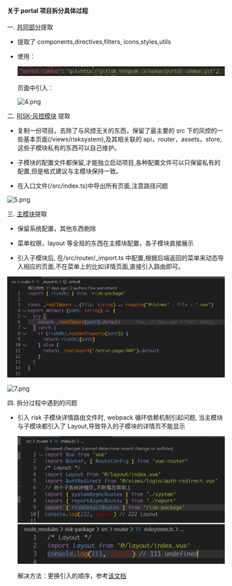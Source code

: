#### 关于 portal 项目拆分具体过程

一. [共同部分](http://gitlab.tengsaw.cn/xuman/portal-common)提取

- 提取了 components,directives,filters, icons,styles,utils
- 使用：

  ![3.png](https://github.com/ghostInHeart/work/blob/master/images/portal-separate/3.png)

  页面中引入：

  ![4.png](https://github.com/ghostInHeart/work/blob/master/images/portal-separate/4.png)

二. [RISK-风控模块](http://gitlab.tengsaw.cn/xuman/risk-package) 提取

- 复制一份项目，去除了与风控无关的东西，保留了最主要的 src 下的风控的一些基本页面(/views/risksystem),及其相关联的 api，router，assets，store,这些子模块私有的东西可以自己维护。

- 子模块的配置文件都保留,才能独立启动项目,各种配置文件可以只保留私有的配置,但是格式建议与主模块保持一致。

- 在入口文件(/src/index.ts)中导出所有页面,注意路径问题

![5.png](https://github.com/ghostInHeart/work/blob/master/images/portal-separate/5.png)

三. [主模块](http://gitlab.tengsaw.cn/xuman/portal-main)提取

- 保留系统配置，其他东西剔除

- 菜单权限，layout 等全局的东西在主模块配置，各子模块直接展示

- 引入子模块后, 在/src/router/\_import.ts 中配置,根据后端返回的菜单来动态导入相应的页面,不在菜单上的比如详情页面,直接引入路由即可。

![6.png](https://github.com/ghostInHeart/work/blob/master/images/portal-separate/6.png)

![7.png](https://github.com/ghostInHeart/work/blob/master/images/portal-separate/7.png)

四. 拆分过程中遇到的问题

- 引入 risk 子模块详情路由文件时, webpack 循环依赖机制引起问题,
  当主模块与子模块都引入了 Layout,导致导入的子模块的详情页不能显示

  ![1.png](https://github.com/ghostInHeart/work/blob/master/images/portal-separate/1.png)
  ![2.jpg](https://github.com/ghostInHeart/work/blob/master/images/portal-separate/2.jpg)

  解决方法：更换引入的顺序，参考[该文档](https://stackoverflow.com/questions/35240716/webpack-import-returns-undefined-depending-on-the-order-of-imports)
